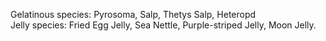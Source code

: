 Gelatinous species: Pyrosoma, Salp, Thetys Salp, Heteropd<br>
Jelly species: Fried Egg Jelly, Sea Nettle, Purple-striped Jelly, Moon Jelly.
